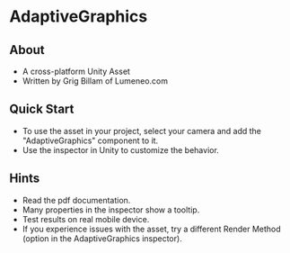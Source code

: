 # AdaptiveGraphics

About
----------------
- A cross-platform Unity Asset
- Written by Grig Billam of Lumeneo.com


Quick Start
-----------
- To use the asset in your project, select your camera and add the "AdaptiveGraphics" component to it.
- Use the inspector in Unity to customize the behavior.


Hints
-----
- Read the pdf documentation.
- Many properties in the inspector show a tooltip.
- Test results on real mobile device.
- If you experience issues with the asset, try a different Render Method (option in the AdaptiveGraphics inspector).
